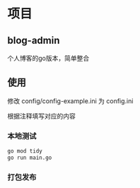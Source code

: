 # 项目

## blog-admin

个人博客的go版本，简单整合

## 使用

修改 config/config-example.ini 为 config.ini

根据注释填写对应的内容

### 本地测试

```bash
go mod tidy
go run main.go
```

### 打包发布